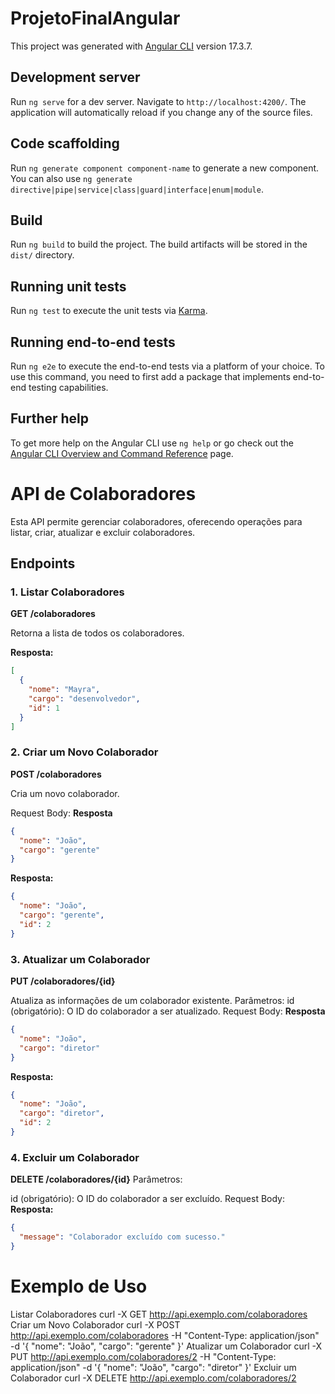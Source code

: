 # ProjetoFinalAngular

This project was generated with [Angular CLI](https://github.com/angular/angular-cli) version 17.3.7.

## Development server

Run `ng serve` for a dev server. Navigate to `http://localhost:4200/`. The application will automatically reload if you change any of the source files.

## Code scaffolding

Run `ng generate component component-name` to generate a new component. You can also use `ng generate directive|pipe|service|class|guard|interface|enum|module`.

## Build

Run `ng build` to build the project. The build artifacts will be stored in the `dist/` directory.

## Running unit tests

Run `ng test` to execute the unit tests via [Karma](https://karma-runner.github.io).

## Running end-to-end tests

Run `ng e2e` to execute the end-to-end tests via a platform of your choice. To use this command, you need to first add a package that implements end-to-end testing capabilities.

## Further help

To get more help on the Angular CLI use `ng help` or go check out the [Angular CLI Overview and Command Reference](https://angular.io/cli) page.

# API de Colaboradores

Esta API permite gerenciar colaboradores, oferecendo operações para listar, criar, atualizar e excluir colaboradores.

## Endpoints

### 1. Listar Colaboradores

**GET /colaboradores**

Retorna a lista de todos os colaboradores.

**Resposta:**

```json
[
  {
    "nome": "Mayra",
    "cargo": "desenvolvedor",
    "id": 1
  }
]
```

### 2. Criar um Novo Colaborador

**POST /colaboradores**

Cria um novo colaborador.

Request Body:
**Resposta**

```json
{
  "nome": "João",
  "cargo": "gerente"
}
```

**Resposta:**

```json
{
  "nome": "João",
  "cargo": "gerente",
  "id": 2
}
```

### 3. Atualizar um Colaborador

**PUT /colaboradores/{id}**

Atualiza as informações de um colaborador existente.
Parâmetros:
id (obrigatório): O ID do colaborador a ser atualizado.
Request Body:
**Resposta**

```json
{
  "nome": "João",
  "cargo": "diretor"
}
```

**Resposta:**

```json
{
  "nome": "João",
  "cargo": "diretor",
  "id": 2
}
```

### 4. Excluir um Colaborador

**DELETE /colaboradores/{id}**
Parâmetros:

id (obrigatório): O ID do colaborador a ser excluído.
Request Body:
**Resposta:**

```json
{
  "message": "Colaborador excluído com sucesso."
}
```

# Exemplo de Uso

Listar Colaboradores
curl -X GET http://api.exemplo.com/colaboradores
Criar um Novo Colaborador
curl -X POST http://api.exemplo.com/colaboradores -H "Content-Type: application/json" -d '{
"nome": "João",
"cargo": "gerente"
}'
Atualizar um Colaborador
curl -X PUT http://api.exemplo.com/colaboradores/2 -H "Content-Type: application/json" -d '{
"nome": "João",
"cargo": "diretor"
}'
Excluir um Colaborador
curl -X DELETE http://api.exemplo.com/colaboradores/2
